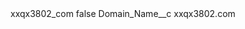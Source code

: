 <?xml version="1.0" encoding="UTF-8"?>
<CustomMetadata xmlns="http://soap.sforce.com/2006/04/metadata" xmlns:xsi="http://www.w3.org/2001/XMLSchema-instance" xmlns:xsd="http://www.w3.org/2001/XMLSchema">
    <label>xxqx3802_com</label>
    <protected>false</protected>
    <values>
        <field>Domain_Name__c</field>
        <value xsi:type="xsd:string">xxqx3802.com</value>
    </values>
</CustomMetadata>
